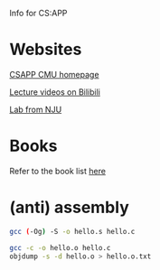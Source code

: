 Info for CS:APP

# Websites

[CSAPP CMU homepage](http://www.cs.cmu.edu/afs/cs/academic/class/15213-f15/www/index.html)

[Lecture videos on Bilibili](https://www.bilibili.com/video/BV1iW411d7hd?p=1)

[Lab from NJU](https://nju-projectn.github.io/ics-pa-gitbook/ics2019/)

# Books

Refer to the book list [here](../README.md)

# (anti) assembly

```bash
gcc (-Og) -S -o hello.s hello.c
```

```bash
gcc -c -o hello.o hello.c
objdump -s -d hello.o > hello.o.txt
```